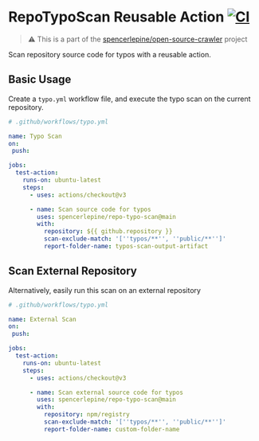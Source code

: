 # RepoTypoScan Reusable Action [![CI](https://github.com/spencerlepine/repo-typo-scan/actions/workflows/ci.yml/badge.svg?branch=main)](https://github.com/spencerlepine/repo-typo-scan/actions/workflows/ci.yml)

> ⚠️ This is a part of the [spencerlepine/open-source-crawler](https://github.com/spencerlepine/open-source-crawler) project

Scan repository source code for typos with a reusable action.

## Basic Usage

Create a `typo.yml` workflow file, and execute the typo scan on the current repository.

```yml
# .github/workflows/typo.yml

name: Typo Scan
on: 
 push:

jobs:
  test-action:
    runs-on: ubuntu-latest
    steps:
      - uses: actions/checkout@v3

      - name: Scan source code for typos
        uses: spencerlepine/repo-typo-scan@main
        with:
          repository: ${{ github.repository }}
          scan-exclude-match: '[''typos/**'', ''public/**'']'
          report-folder-name: typos-scan-output-artifact
```

## Scan External Repository

Alternatively, easily run this scan on an external repository

```yml
# .github/workflows/typo.yml

name: External Scan
on: 
 push:

jobs:
  test-action:
    runs-on: ubuntu-latest
    steps:
      - uses: actions/checkout@v3

      - name: Scan external source code for typos
        uses: spencerlepine/repo-typo-scan@main
        with:
          repository: npm/registry
          scan-exclude-match: '[''typos/**'', ''public/**'']'
          report-folder-name: custom-folder-name
```
